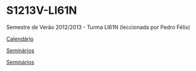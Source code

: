 S1213V-LI61N
============

Semestre de Verão 2012/2013 - Turma LI61N (leccionada por Pedro Félix)

[Calendário](https://github.com/isel-leic-ps/S1213V-LI61N/wiki/Calend%C3%A1rio)

[Seminários](https://github.com/isel-leic-ps/S1213V-LI61N/wiki/Semin%C3%A1rios)

[Seminários](https://github.com/isel-leic-ps/S1213V-LI61N/wiki/Apresentações)
